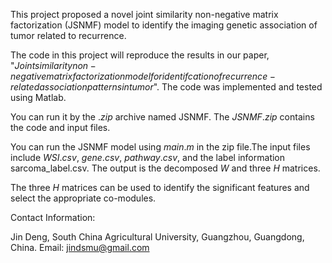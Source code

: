 This project proposed a novel joint similarity  non-negative matrix factorization (JSNMF) model to identify the imaging genetic association of tumor related to recurrence.

The code in this project will reproduce the results in our paper, "$Joint similarity non-negative matrix factorization model for identifcation of recurrence-related association patterns in tumor$". The code was implemented and tested using Matlab.

You can run it by the $.zip$ archive named JSNMF. The $JSNMF.zip$ contains the code and input files.

You can run the JSNMF model using $main.m$ in the zip file.The input files include $WSI.csv$, $gene.csv$, $pathway.csv$, and the label information sarcoma_label.csv. The output is the decomposed $W$ and three $H$ matrices.

The three $H$ matrices can be used to identify the significant features and select the appropriate co-modules.

Contact Information:

Jin Deng, South China Agricultural University, Guangzhou, Guangdong, China. Email: jindsmu@gmail.com
